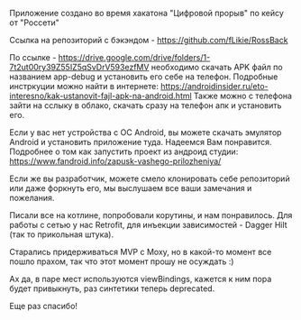 Приложение создано во время хакатона "Цифровой прорыв" по кейсу от "Россети"

Ссылка на репозиторий с бэкэндом - https://github.com/fLikie/RossBack

По ссылке - https://drive.google.com/drive/folders/1-7t2ut00ry39Z55IZ5qSvDrV593ezfMV необходимо скачать APK файл по названием app-debug и установить его себе на телефон. Подробные инстркуции можно найти в интернете: https://androidinsider.ru/eto-interesno/kak-ustanovit-fajl-apk-na-android.html Также можно с телефона зайти на сслыку в облако, скачать сразу на телефон апк и установить его.

Если у вас нет устройства с ОС Android, вы можете скачать эмулятор Android и установить приложение туда. Надеемся Вам понравится. Подробнее о том как запустить проект из андроид студии: https://www.fandroid.info/zapusk-vashego-prilozheniya/

Если же вы разработчик, можете смело клонировать себе репозиторий или даже форкнуть его, мы выслушаем все ваши замечания и пожелания.

Писали все на котлине, попробовали корутины, и нам понравилось. Для работы с сетью у нас Retrofit, для инъекции зависимостей - Dagger Hilt (так то прикольная штука).

Старались придерживаться MVP с Moxy, но в какой-то момент все пошло прахом, так что этот момент прошу не осуждать :)

Ах да, в паре мест используются viewBindings, кажется к ним пора будет привыкнуть, раз синтетики теперь deprecated.

Еще раз спасибо!

